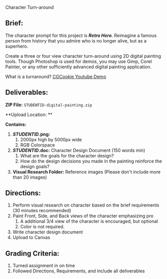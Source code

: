 Character Turn-around

## Brief:

The character prompt for this project is _**Retro Hero**_. Reimagine a famous person from history that you admire who is no longer alive, but as a superhero.

Create a three or four view character turn-around using 2D digital painting tools. Though Photoshop is used for demos, you may use Gimp, Corel Painter, or any other sufficiently advanced digital painting application.

What is a turnaround? [CGCookie Youtube Demo](https://www.youtube.com/watch?v=zg_i3NAA2CQ)

## **Deliverables:**

**ZIP File:** `STUDENTID-digital-painting.zip`

**Upload Location: **

**Contains:**

1. _**STUDENTID**_**.png:**
   1. 2000px high by 5000px wide
   2. RGB Colorspace
2. _**STUDENTID**_**.doc:** Character Design Document \(150 words min\)
   1. What are the goals for the character design?
   2. How do the design decisions you made in the painting reinforce the design goals?
3. **Visual Research Folder:** Reference images \(Please don't include more than 20 images\)

## Directions:

1. Perform visual research on character based on the brief requirements \(30 minutes recommended\)
2. Paint Front, Side, and Back views of the character emphasizing pro
   1. A additional 3/4 view of the character is encouraged, but optional
   2. Color is not required.
3. Write character design document
4. Upload to Canvas

## Grading Criteria:

1. Turned assignment in on time
2. Followed Directions, Requirements, and include all deliverables



